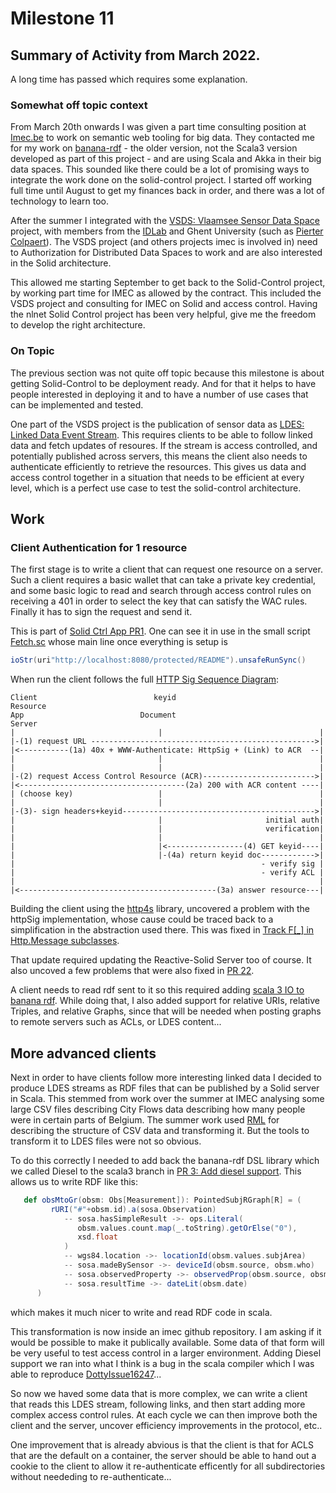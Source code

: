 # Milestone 11

## Summary of Activity from March 2022.

A long time has passed which requires some explanation.

### Somewhat off topic context

From March 20th onwards I was given a part time consulting position at
[Imec.be](https://imec.be/) to work on semantic web tooling for big data. 
They contacted me for my work on [banana-rdf](https://github.com/banana-rdf/) - the older version, not the Scala3 version developed as part of this project - 
and are using Scala and Akka in their big data spaces. This sounded like
there could be a lot of promising ways to integrate the work done on
the solid-control project. I started off working full time until August to get my
finances back in order, and there was a lot of technology to learn too.

After the summer I integrated with the [VSDS: Vlaamsee Sensor Data Space](https://vlaamseoverheid.atlassian.net/wiki/spaces/VSDSSTART/pages/6066769746/Wat+is+de+VSDS) project, with members from the [IDLab](https://idlab.technology/) and Ghent University (such as 
[Pierter Colpaert](https://biblio.ugent.be/person/802001070975)). 
The VSDS project (and others projects imec is involved in) need to  Authorization for Distributed Data Spaces to work and are also interested in the Solid architecture. 

This allowed me starting September to get back to the Solid-Control project, by working part time for IMEC as allowed by the contract. This included the VSDS project and consulting for IMEC on Solid and access control. Having the nlnet Solid Control project has been very helpful, 
give me the freedom to develop the right architecture.

### On Topic

The previous section was not quite off topic because
this milestone is about getting Solid-Control to be deployment ready.
And for that it helps to have people interested in deploying it and to have a number of use cases that can be implemented and tested.

One part of the VSDS project is the publication of sensor data as 
[LDES: Linked Data Event Stream](https://semiceu.github.io/LinkedDataEventStreams/).
This requires clients to be able to follow linked data and fetch updates of 
resoures. If the stream is access controlled, and potentially published across servers,
this means the client also needs to authenticate efficiently to retrieve the
resources. This gives us data and access control together in a situation
that needs to be efficient at every level, which is a perfect use case to test the solid-control architecture.

## Work

### Client Authentication for 1 resource

The first stage is to write a client that can request one resource on a server.
Such a client requires a basic wallet that can take a private key credential, and some basic logic to read and search through access control rules on receiving a 401 in order to select the key that can satisfy the WAC rules. Finally it has to sign the request and send it.

This is part of [Solid Ctrl App PR1](https://github.com/bblfish/SolidCtrlApp/pull/1).
One can see it in use in the small script [Fetch.sc](https://github.com/bblfish/SolidCtrlApp/blob/992a6feb1c4cc1d01880371dc95cb87fcc252d4a/scripts/jvm/src/main/scala/scripts/Fetch.sc) 
whose main line once everything is setup is 

```scala
ioStr(uri"http://localhost:8080/protected/README").unsafeRunSync()
```

When run the client follows the full [HTTP Sig Sequence Diagram](https://github.com/bblfish/authentication-panel/blob/sigUpdate/proposals/HttpSignature.md#the-sequence-diagram):


```text
Client                          keyid                            Resource
App                          Document                            Server
|                                |                                   |
|-(1) request URL -------------------------------------------------->|
|<-----------(1a) 40x + WWW-Authenticate: HttpSig + (Link) to ACR  --|
|                                |                                   |
|                                |                                   |
|-(2) request Access Control Resource (ACR)------------------------->|
|<-------------------------------------(2a) 200 with ACR content ----|
| (choose key)                   |                                   |
|                                |                                   |
|-(3)- sign headers+keyid------------------------------------------->|
|                                |                       initial auth|
|                                |                       verification|
|                                |                                   |
|                                |<-----------------(4) GET keyid----|
|                                |-(4a) return keyid doc------------>|
|                                                       - verify sig |
|                                                       - verify ACL |
|                                                                    |
|<--------------------------------------------(3a) answer resource---|
```

Building the client using the [http4s](https://http4s.org) library, uncovered a problem with the httpSig implementation, whose cause could be traced back to a simplification in the abstraction used there. This was fixed in [Track F[_] in Http.Message subclasses](https://github.com/bblfish/httpSig/pull/11). 

That update required updating the Reactive-Solid Server too of course. It also uncoved a few problems that were also fixed in [PR 22](https://github.com/co-operating-systems/Reactive-SoLiD/pull/22/commits).

A client needs to read rdf sent to it so this required adding [scala 3 IO to banana rdf](https://github.com/banana-rdf/banana-rdf/pull/379). While doing that, I also added  support for relative URIs, relative 
Triples, and relative Graphs, since that will be needed when posting graphs  to remote servers such as ACLs, or LDES content... 

## More advanced clients

Next in order to have clients follow more interesting linked data I decided to produce LDES streams as RDF files that can be published by a Solid server in Scala. This stemmed from work over the summer at IMEC analysing some large CSV files describing  City Flows data describing how many people were in certain parts of Belgium.  The summer work used [RML](https://rml.io) for describing the structure of CSV data and transforming it. But the tools to transform it to LDES files were not so obvious.

To do this correctly I needed to add back the banana-rdf DSL library which we called Diesel to the scala3 branch in [PR 3: Add diesel support](https://github.com/bblfish/banana-rdf/pull/3). This allows us to write RDF like this:

```scala
   def obsMtoGr(obsm: Obs[Measurement]): PointedSubjRGraph[R] = (  
         rURI("#"+obsm.id).a(sosa.Observation) 
            -- sosa.hasSimpleResult ->- ops.Literal(
               obsm.values.count.map(_.toString).getOrElse("0"), 
               xsd.float
            )
            -- wgs84.location ->- locationId(obsm.values.subjArea) 
            -- sosa.madeBySensor ->- deviceId(obsm.source, obsm.who) 
            -- sosa.observedProperty ->- observedProp(obsm.source, obsm.values.modality)
            -- sosa.resultTime ->- dateLit(obsm.date)
      )
```

which makes it much nicer to write and read RDF code in scala.

This transformation is now inside an imec github repository. I am asking if it would be possible to make it publically available. Some data of that form will be very useful to test access control in a larger environment. Adding Diesel support we ran into what I think is a bug in the scala compiler which I was able to reproduce [DottyIssue16247](https://github.com/bblfish/DottyIssue16247)...

So now we haved some data that is more complex, we can write a client that reads this LDES stream, following links,  and then start adding more complex access control rules. At each cycle we can then improve both the client and the server, uncover efficiency improvements in the protocol, etc..

One improvement that is already abvious is that the client is that for ACLS that are the default on a container, the server should be able to hand out a cookie to the client to allow it re-authenticate efficently for all subdirectories without neededing to re-authenticate...

